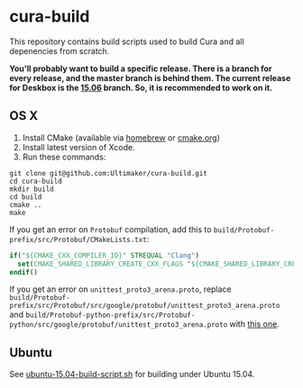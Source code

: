 # cura-build

This repository contains build scripts used to build Cura and all depenencies from scratch.

**You'll probably want to build a specific release. There is a branch for every release, and the master branch is behind them. The current release for Deskbox is the [15.06](https://github.com/DeskboxBrazil/cura-build/tree/15.06) branch. So, it is recommended to work on it.**

## OS X

1. Install CMake (available via [homebrew](http://brew.sh/) or [cmake.org](http://www.cmake.org/))
2. Install latest version of Xcode.
3. Run these commands:
```shell
git clone git@github.com:Ultimaker/cura-build.git
cd cura-build
mkdir build
cd build
cmake ..
make
```

If you get an error on `Protobuf` compilation, add this to `build/Protobuf-prefix/src/Protobuf/CMakeLists.txt`:
```cmake
if("${CMAKE_CXX_COMPILER_ID}" STREQUAL "Clang")
  set(CMAKE_SHARED_LIBRARY_CREATE_CXX_FLAGS "${CMAKE_SHARED_LIBRARY_CREATE_CXX_FLAGS} -undefined dynamic_lookup")
endif()
```

If you get an error on `unittest_proto3_arena.proto`, replace `build/Protobuf-prefix/src/Protobuf/src/google/protobuf/unittest_proto3_arena.proto` and `build/Protobuf-python-prefix/src/Protobuf-python/src/google/protobuf/unittest_proto3_arena.proto` with [this one](https://raw.githubusercontent.com/google/protobuf/master/src/google/protobuf/unittest_proto3_arena.proto).


## Ubuntu

See [ubuntu-15.04-build-script.sh](ubuntu-15.04-build-script.sh) for building under Ubuntu 15.04.
